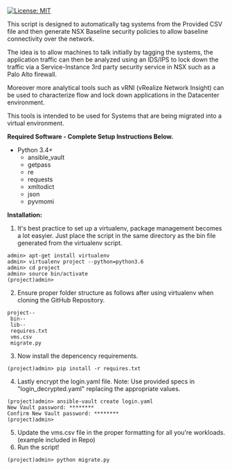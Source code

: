 [![License: MIT](https://img.shields.io/badge/License-MIT-yellow.svg)](https://opensource.org/licenses/MIT)

This script is designed to automatically tag systems from the Provided CSV file and then generate NSX Baseline security policies to allow 
baseline connectivity over the network.

The idea is to allow machines to talk initially by tagging the systems, the application traffic can then be analyzed using an
IDS/IPS to lock down the traffic via a Service-Instance 3rd party security service in NSX such as a Palo Alto firewall.

Moreover more analytical tools such as vRNI (vRealize Network Insight) can be used to characterize flow and lock down applications in the 
Datacenter environment.

This tools is intended to be used for Systems that are being migrated into a virtual environment.

**Required Software - Complete Setup Instructions Below.**

* Python 3.4+
  * ansible_vault
  * getpass
  * re
  * requests
  * xmltodict
  * json
  * pyvmomi

**Installation:**
1) It's best practice to set up a virtualenv, package management becomes a lot easyier. Just place the script in the same directory as the bin file generated from the virtualenv script.
~~~
admin> apt-get install virtualenv
admin> virtualenv project --python=python3.6
admin> cd project
admin> source bin/activate
(project)admin>
~~~
2) Ensure proper folder structure as follows after using virtualenv when cloning the GitHub Repository.
~~~
project--
 bin--
 lib--
 requires.txt
 vms.csv
 migrate.py
~~~
3) Now install the depencency requirements.
~~~
(project)admin> pip install -r requires.txt
~~~
4) Lastly encrypt the login.yaml file. Note: Use provided specs in "login_decrypted.yaml" replacing the appropriate values.
~~~
(project)admin> ansible-vault create login.yaml
New Vault password: ********
Confirm New Vault password: ********
(project)admin>
~~~
5) Update the vms.csv file in the proper formatting for all you're workloads. (example included in Repo)
6) Run the script!
~~~
(project)admin> python migrate.py
~~~
